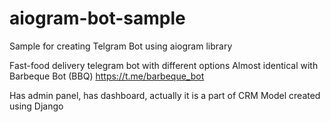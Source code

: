 # aiogram-bot-sample
Sample for creating Telgram Bot using aiogram library

Fast-food delivery telegram bot with different options
Almost identical with Barbeque Bot (BBQ) https://t.me/barbeque_bot

Has admin panel, has dashboard, actually it is a part of CRM Model created using Django